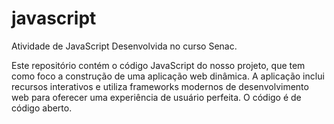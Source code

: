 # javascript
Atividade de JavaScript Desenvolvida no curso Senac. 
 
  Este repositório contém o código JavaScript do nosso projeto, que tem como foco a construção de uma aplicação web dinâmica. A aplicação inclui recursos interativos e utiliza frameworks modernos de desenvolvimento web para oferecer uma experiência de usuário perfeita. O código é de código aberto.
